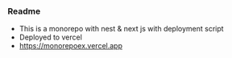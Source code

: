 ### Readme
* This is a monorepo with nest & next js with deployment script
* Deployed to vercel
* https://monorepoex.vercel.app